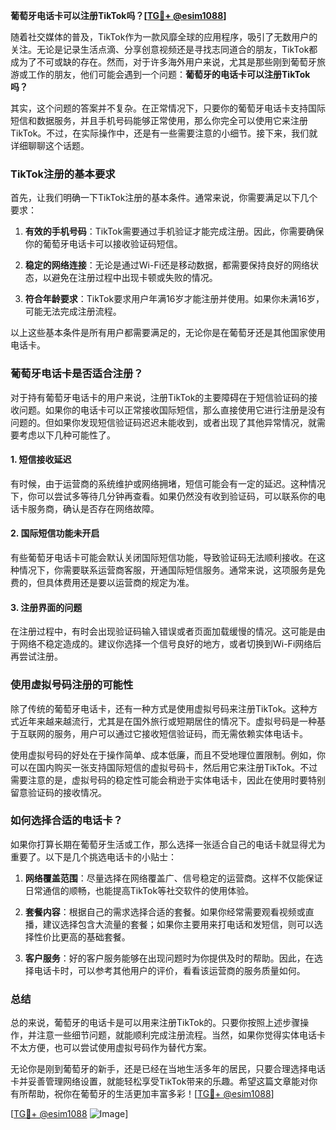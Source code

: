 **葡萄牙电话卡可以注册TikTok吗？[[TG💪+ @esim1088](https://t.me/s/esim1088)]**

随着社交媒体的普及，TikTok作为一款风靡全球的应用程序，吸引了无数用户的关注。无论是记录生活点滴、分享创意视频还是寻找志同道合的朋友，TikTok都成为了不可或缺的存在。然而，对于许多海外用户来说，尤其是那些刚到葡萄牙旅游或工作的朋友，他们可能会遇到一个问题：**葡萄牙的电话卡可以注册TikTok吗？**

其实，这个问题的答案并不复杂。在正常情况下，只要你的葡萄牙电话卡支持国际短信和数据服务，并且手机号码能够正常使用，那么你完全可以使用它来注册TikTok。不过，在实际操作中，还是有一些需要注意的小细节。接下来，我们就详细聊聊这个话题。

### TikTok注册的基本要求

首先，让我们明确一下TikTok注册的基本条件。通常来说，你需要满足以下几个要求：

1. **有效的手机号码**：TikTok需要通过手机验证才能完成注册。因此，你需要确保你的葡萄牙电话卡可以接收验证码短信。
   
2. **稳定的网络连接**：无论是通过Wi-Fi还是移动数据，都需要保持良好的网络状态，以避免在注册过程中出现卡顿或失败的情况。

3. **符合年龄要求**：TikTok要求用户年满16岁才能注册并使用。如果你未满16岁，可能无法完成注册流程。

以上这些基本条件是所有用户都需要满足的，无论你是在葡萄牙还是其他国家使用电话卡。

### 葡萄牙电话卡是否适合注册？

对于持有葡萄牙电话卡的用户来说，注册TikTok的主要障碍在于短信验证码的接收问题。如果你的电话卡可以正常接收国际短信，那么直接使用它进行注册是没有问题的。但如果你发现短信验证码迟迟未能收到，或者出现了其他异常情况，就需要考虑以下几种可能性了。

#### 1. 短信接收延迟
有时候，由于运营商的系统维护或网络拥堵，短信可能会有一定的延迟。这种情况下，你可以尝试多等待几分钟再查看。如果仍然没有收到验证码，可以联系你的电话卡服务商，确认是否存在网络故障。

#### 2. 国际短信功能未开启
有些葡萄牙电话卡可能会默认关闭国际短信功能，导致验证码无法顺利接收。在这种情况下，你需要联系运营商客服，开通国际短信服务。通常来说，这项服务是免费的，但具体费用还是要以运营商的规定为准。

#### 3. 注册界面的问题
在注册过程中，有时会出现验证码输入错误或者页面加载缓慢的情况。这可能是由于网络不稳定造成的。建议你选择一个信号良好的地方，或者切换到Wi-Fi网络后再尝试注册。

### 使用虚拟号码注册的可能性

除了传统的葡萄牙电话卡，还有一种方式是使用虚拟号码来注册TikTok。这种方式近年来越来越流行，尤其是在国外旅行或短期居住的情况下。虚拟号码是一种基于互联网的服务，用户可以通过它接收短信验证码，而无需依赖实体电话卡。

使用虚拟号码的好处在于操作简单、成本低廉，而且不受地理位置限制。例如，你可以在国内购买一张支持国际短信的虚拟号码卡，然后用它来注册TikTok。不过需要注意的是，虚拟号码的稳定性可能会稍逊于实体电话卡，因此在使用时要特别留意验证码的接收情况。

### 如何选择合适的电话卡？

如果你打算长期在葡萄牙生活或工作，那么选择一张适合自己的电话卡就显得尤为重要了。以下是几个挑选电话卡的小贴士：

1. **网络覆盖范围**：尽量选择在网络覆盖广、信号稳定的运营商。这样不仅能保证日常通信的顺畅，也能提高TikTok等社交软件的使用体验。

2. **套餐内容**：根据自己的需求选择合适的套餐。如果你经常需要观看视频或直播，建议选择包含大流量的套餐；如果你主要用来打电话和发短信，则可以选择性价比更高的基础套餐。

3. **客户服务**：好的客户服务能够在出现问题时为你提供及时的帮助。因此，在选择电话卡时，可以参考其他用户的评价，看看该运营商的服务质量如何。

### 总结

总的来说，葡萄牙的电话卡是可以用来注册TikTok的。只要你按照上述步骤操作，并注意一些细节问题，就能顺利完成注册流程。当然，如果你觉得实体电话卡不太方便，也可以尝试使用虚拟号码作为替代方案。

无论你是刚到葡萄牙的新手，还是已经在当地生活多年的居民，只要合理选择电话卡并妥善管理网络设置，就能轻松享受TikTok带来的乐趣。希望这篇文章能对你有所帮助，祝你在葡萄牙的生活更加丰富多彩！[[TG💪+ @esim1088](https://t.me/s/esim1088)]

[[TG💪+ @esim1088](https://t.me/s/esim1088) ![Image](https://i.postimg.cc/4NQfJmqS/Snipaste-2025-05-13-00-14-12.png)]